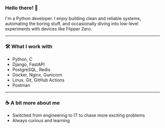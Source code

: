 ### Hello there! 👋

I'm a Python developer. I enjoy building clean and reliable systems, automating the boring stuff, and occasionally diving into low-level experiments with devices like Flipper Zero.

---

### 🛠️ What I work with

- Python, C
- Django, FastAPI
- PostgreSQL, Redis
- Docker, Nginx, Gunicorn
- Linux, Git, GitHub Actions
- Postman

---

### ☕ A bit more about me

- Switched from engineering to IT to chase more exciting problems
- Always curious and learning
